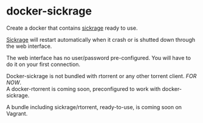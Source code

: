 docker-sickrage
===============

Create a docker that contains [sickrage][1] ready to use.  


[Sickrage][1] will restart automatically when it crash or is shutted down through the web interface.  


The web interface has no user/password pre-configured. You will have to do it on your first connection.  


Docker-sickrage is not bundled with rtorrent or any other torrent client. *FOR NOW*.  
A docker-rtorrent is coming soon, preconfigured to work with docker-sickrage.  

A bundle including sickrage/rtorrent, ready-to-use, is coming soon on Vagrant.

[1]:  https://github.com/echel0n/SickRage
